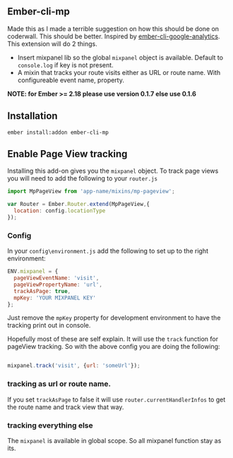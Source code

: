 ## Ember-cli-mp

Made this as I made a terrible suggestion on how this should be done on coderwall. This should be better.
Inspired by [ember-cli-google-analytics](https://github.com/pgrippi/ember-cli-google-analytics). This extension will do 2 things.

* Insert mixpanel lib so the global ```mixpanel``` object is available. Default to ```console.log``` if key is not present.
* A mixin that tracks your route visits either as URL or route name. With configureable event name, property.

**NOTE: for Ember >= 2.18 please use version 0.1.7 else use 0.1.6**

## Installation

```
ember install:addon ember-cli-mp
```

## Enable Page View tracking

Installing this add-on gives you the ```mixpanel``` object. To track page views you will need to add the following to your ```router.js```

```javascript
import MpPageView from 'app-name/mixins/mp-pageview';

var Router = Ember.Router.extend(MpPageView,{
  location: config.locationType
});
```

### Config

In your ```config\environment.js``` add the following to set up to the right environment:

```javascript
ENV.mixpanel = {
  pageViewEventName: 'visit',
  pageViewPropertyName: 'url',
  trackAsPage: true,
  mpKey: 'YOUR MIXPANEL KEY'
};
```

Just remove the ```mpKey``` property for development environment to have the tracking print out in console.

Hopefully most of these are self explain. It will use the ```track``` function for pageView tracking. So with the above config you are doing the following:

```javascript

mixpanel.track('visit', {url: 'someUrl'});

```

### tracking as url or route name.

If you set ```trackAsPage``` to false it will use ```router.currentHandlerInfos``` to get the route name and track view that way.

### tracking everything else

The ```mixpanel``` is available in global scope. So all mixpanel function stay as its.
